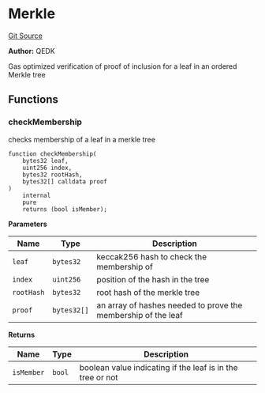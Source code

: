 # Merkle

[Git Source](https://github.com/Eoracle/target-contracts/blob/836becbe8b5ae010bb5578a508ed70676be90884/src/common/Merkle.sol)

**Author:** QEDK

Gas optimized verification of proof of inclusion for a leaf in an ordered Merkle tree

## Functions

### checkMembership

checks membership of a leaf in a merkle tree

```solidity
function checkMembership(
    bytes32 leaf,
    uint256 index,
    bytes32 rootHash,
    bytes32[] calldata proof
)
    internal
    pure
    returns (bool isMember);
```

**Parameters**

| Name       | Type        | Description                                                   |
| ---------- | ----------- | ------------------------------------------------------------- |
| `leaf`     | `bytes32`   | keccak256 hash to check the membership of                     |
| `index`    | `uint256`   | position of the hash in the tree                              |
| `rootHash` | `bytes32`   | root hash of the merkle tree                                  |
| `proof`    | `bytes32[]` | an array of hashes needed to prove the membership of the leaf |

**Returns**

| Name       | Type   | Description                                                |
| ---------- | ------ | ---------------------------------------------------------- |
| `isMember` | `bool` | boolean value indicating if the leaf is in the tree or not |
